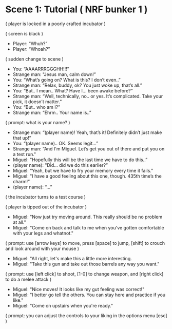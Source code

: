 Scene 1: Tutorial ( NRF bunker 1 )
=====

( player is locked in a poorly crafted incubator )

( screen is black )

- Player: “Whuh?”
- Player: “Whoah?”

( sudden change to scene )

- You: “AAAARRRGGGHH!!!”
- Strange man: "Jesus man, calm down!”
- You: “What’s going on? What is this? I don’t even..”
- Strange man: “Relax, buddy, ok? You just woke up, that’s all.”
- You: “But.. I mean.. What? Have I... been awake before?”
- Strange man: “Well, technically, no.. or yes. It’s complicated. Take your pick, it doesn’t matter.”
- You: “But.. who am I?”
- Strange man: “Ehrm.. Your name is..”

( prompt: what is your name? )

- Strange man: “(player name)! Yeah, that’s it! Definitely didn’t just make that up!”
- You: “(player name).. OK. Seems legit...”
- Strange man: “And I'm Miguel. Let’s get you out of there and put you on a test run."
- Miguel: "Hopefully this will be the last time we have to do this..”
- (player name): "Did... did we do this earlier?”
- Miguel: “Yeah, but we have to fry your memory every time it fails."
- Miguel: "I have a good feeling about this one, though. 435th time’s the charm!”
- (player name): “...”

( the incubator turns to a test course )

( player is tipped out of the incubator )

- Miguel: "Now just try moving around. This really should be no problem at all."
- Miguel: "Come on back and talk to me when you've gotten comfortable with your legs and whatnot."

( prompt: use [arrow keys] to move, press [space] to jump, [shift] to crouch and look around with your mouse )

- Miguel: "All right, let's make this a little more interesting.
- Miguel: "Take this gun and take out those barrels any way you want."

( prompt: use [left click] to shoot, [1-0] to change weapon, and [right click] to do a melee attack )

- Miguel: "Nice moves! It looks like my gut feeling was correct!"
- Miguel: "I better go tell the others. You can stay here and practice if you like."
- Miguel: "Come on upstairs when you're ready."

( prompt: you can adjust the controls to your liking in the options menu [esc] )
